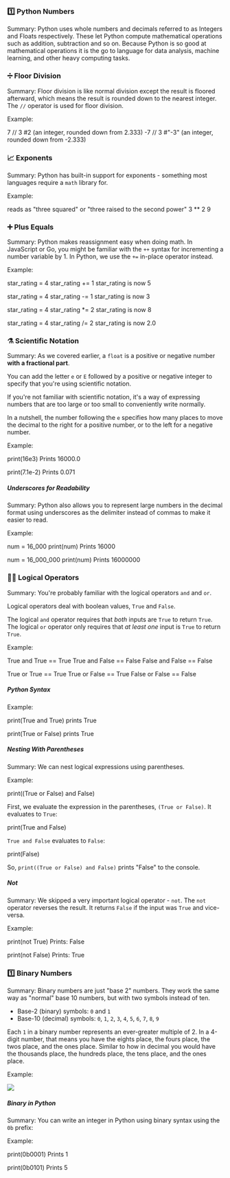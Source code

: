 
### 1️⃣ Python Numbers

Summary:
Python uses whole numbers and decimals referred to as Integers and Floats respectively. These let Python compute mathematical operations such as addition, subtraction and so on. Because Python is so good at mathematical operations it is the go to language for data analysis, machine learning, and other heavy computing tasks.

### ➗ Floor Division

Summary: 
Floor division is like normal division except the result is floored afterward, which means the result is rounded down to the nearest integer. The `//` operator is used for floor division.

Example:

7 // 3
#2 (an integer, rounded down from 2.333)
-7 // 3
#"-3" (an integer, rounded down from -2.333)

### 📈 Exponents

Summary:
Python has built-in support for exponents - something most languages require a `math` library for.

Example:

reads as "three squared" or
"three raised to the second power"
3 ** 2
9

### ➕ Plus Equals

Summary:
Python makes reassignment easy when doing math. In JavaScript or Go, you might be familiar with the `++` syntax for incrementing a number variable by 1. In Python, we use the `+=` in-place operator instead. 

Example:

star_rating = 4
star_rating += 1
star_rating is now 5

star_rating = 4
star_rating -= 1
star_rating is now 3

star_rating = 4
star_rating *= 2
star_rating is now 8

star_rating = 4
star_rating /= 2
star_rating is now 2.0

### ⚗️ Scientific Notation

Summary:
As we covered earlier, a `float` is a positive or negative number **with a fractional part**.

You can add the letter `e` or `E` followed by a positive or negative integer to specify that you're using scientific notation.

If you're not familiar with scientific notation, it's a way of expressing numbers that are too large or too small to conveniently write normally.

In a nutshell, the number following the `e` specifies how many places to move the decimal to the right for a positive number, or to the left for a negative number.

Example:

print(16e3)
Prints 16000.0

print(7.1e-2)
Prints 0.071

##### Underscores for Readability

Summary:
Python also allows you to represent large numbers in the decimal format using underscores as the delimiter instead of commas to make it easier to read.

Example:

num = 16_000
print(num)
Prints 16000

num = 16_000_000
print(num)
Prints 16000000

### 👨‍💻 Logical Operators

Summary:
You're probably familiar with the logical operators `and` and `or`.

Logical operators deal with boolean values, `True` and `False`.

The logical `and` operator requires that _both_ inputs are `True` to return `True`. The logical `or` operator only requires that _at least one_ input is `True` to return `True`.

Example:

True and True == True
True and False == False
False and False == False

True or True == True
True or False == True
False or False == False

##### Python Syntax

Example:

print(True and True)
prints True

print(True or False)
prints True


##### Nesting With Parentheses

Summary:
We can nest logical expressions using parentheses.

Example:

print((True or False) and False)

First, we evaluate the expression in the parentheses, `(True or False)`. It evaluates to `True`:

print(True and False)

`True and False` evaluates to `False`:

print(False)

So, `print((True or False) and False)` prints "False" to the console.

##### Not

Summary:
We skipped a very important logical operator - `not`. The `not` operator reverses the result. It returns `False` if the input was `True` and vice-versa.

Example:

print(not True)
Prints: False

print(not False)
Prints: True

### 1️⃣ Binary Numbers

Summary:
Binary numbers are just "base 2" numbers. They work the same way as "normal" base 10 numbers, but with two symbols instead of ten.

- Base-2 (binary) symbols: `0` and `1`
- Base-10 (decimal) symbols: `0`, `1`, `2`, `3`, `4`, `5`, `6`, `7`, `8`, `9`

Each `1` in a binary number represents an ever-greater multiple of 2. In a 4-digit number, that means you have the eights place, the fours place, the twos place, and the ones place. Similar to how in decimal you would have the thousands place, the hundreds place, the tens place, and the ones place.

Example:

![](https://storage.googleapis.com/qvault-webapp-dynamic-assets/course_assets/OOUTUVo-904x350.png)

##### Binary in Python

Summary:
You can write an integer in Python using binary syntax using the `0b` prefix:

Example:

print(0b0001)
Prints 1

print(0b0101)
Prints 5

